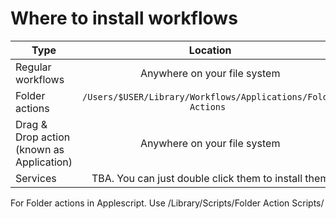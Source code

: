 

# Where to install workflows

| Type   |      Location      | 
|----------|:-------------:|
| Regular workflows |  Anywhere on your file system |
| Folder actions |    `/Users/$USER/Library/Workflows/Applications/Folder Actions ` |
| Drag & Drop action (known as Application)| Anywhere on your file system |
| Services| TBA. You can just double click them to install them |

For Folder actions in Applescript. Use /Library/Scripts/Folder Action Scripts/
